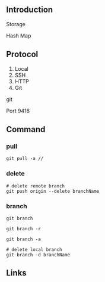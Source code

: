## Introduction




Storage

Hash Map



## Protocol



1. Local
2. SSH
3. HTTP
4. Git



git

Port 9418

## Command

### pull

```shell
git pull -a //
```


### delete
```shell
# delete remote branch 
git push origin --delete branchName
```

### branch
```shell
git branch

git branch -r 

git branch -a

# delete local branch
git branch -d branchName
```

## Links

